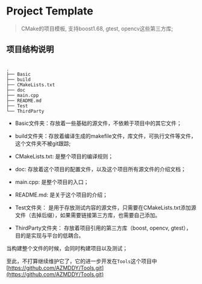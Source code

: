 # Project Template

> CMake的项目模板, 支持boost1.68, gtest, opencv这些第三方库;

## 项目结构说明

```shell

.
├── Basic
├── build
├── CMakeLists.txt
├── doc
├── main.cpp
├── README.md
├── Test
└── ThirdParty

```

+ Basic文件夹：存放着一些基础的源文件，不依赖于项目中的其它文件；

+ build文件夹：存放着编译生成的makefile文件，库文件，可执行文件等文件，这个文件夹不被git跟踪;

+ CMakeLists.txt: 是整个项目的编译规则；

+ doc: 存放着这个项目的配置文件，以及这个项目所有源文件的介绍文档；

+ main.cpp: 是整个项目的入口；

+ README.md: 是关于这个项目的介绍；

+ Test文件夹： 是用于存放测试内容的源文件，只需要在CMakeLists.txt添加源文件（去掉后缀），如果需要链接第三方库，也需要自己添加。

+ ThirdParty文件夹： 存放着项目引用的第三方库（boost, opencv, gtest），目的是实现与平台的低耦合。

当构建整个文件的时候，会同时构建项目以及测试；

至此，不打算继续维护它了，它的进一步开发在`Tools`这个项目中[https://github.com/AZMDDY/Tools.git](https://github.com/AZMDDY/Tools.git)